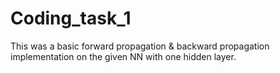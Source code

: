 # Coding_task_1
This was a basic forward propagation & backward propagation implementation on the given NN with one hidden layer.
